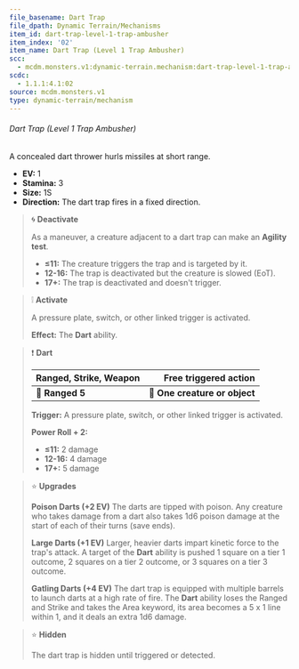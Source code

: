 ```yaml
---
file_basename: Dart Trap
file_dpath: Dynamic Terrain/Mechanisms
item_id: dart-trap-level-1-trap-ambusher
item_index: '02'
item_name: Dart Trap (Level 1 Trap Ambusher)
scc:
  - mcdm.monsters.v1:dynamic-terrain.mechanism:dart-trap-level-1-trap-ambusher
scdc:
  - 1.1.1:4.1:02
source: mcdm.monsters.v1
type: dynamic-terrain/mechanism
---
```


###### Dart Trap (Level 1 Trap Ambusher)

A concealed dart thrower hurls missiles at short range.

- **EV:** 1
- **Stamina:** 3
- **Size:** 1S
- **Direction:** The dart trap fires in a fixed direction.

<!-- -->
> 🌀 **Deactivate**
>
> As a maneuver, a creature adjacent to a dart trap can make an **Agility test**.
>
> - **≤11:** The creature triggers the trap and is targeted by it.
> - **12-16:** The trap is deactivated but the creature is slowed (EoT).
> - **17+:** The trap is deactivated and doesn't trigger.

<!-- -->
> ❕ **Activate**
>
> A pressure plate, switch, or other linked trigger is activated.
>
> **Effect:** The **Dart** ability.

<!-- -->
> ❗️ **Dart**
>
> | **Ranged, Strike, Weapon** |     **Free triggered action** |
> | -------------------------- | ----------------------------: |
> | **📏 Ranged 5**            | **🎯 One creature or object** |
>
> **Trigger:** A pressure plate, switch, or other linked trigger is activated.
>
> **Power Roll + 2:**
>
> - **≤11:** 2 damage
> - **12-16:** 4 damage
> - **17+:** 5 damage

<!-- -->
> ⭐️ **Upgrades**
>
> **Poison Darts (+2 EV)** The darts are tipped with poison. Any creature who takes damage from a dart also takes 1d6 poison damage at the start of each of their turns (save ends).
>
> **Large Darts (+1 EV)** Larger, heavier darts impart kinetic force to the trap's attack. A target of the **Dart** ability is pushed 1 square on a tier 1 outcome, 2 squares on a tier 2 outcome, or 3 squares on a tier 3 outcome.
>
> **Gatling Darts (+4 EV)** The dart trap is equipped with multiple barrels to launch darts at a high rate of fire. The **Dart** ability loses the Ranged and Strike and takes the Area keyword, its area becomes a 5 x 1 line within 1, and it deals an extra 1d6 damage.

<!-- -->
> ⭐️ **Hidden**
>
> The dart trap is hidden until triggered or detected.
